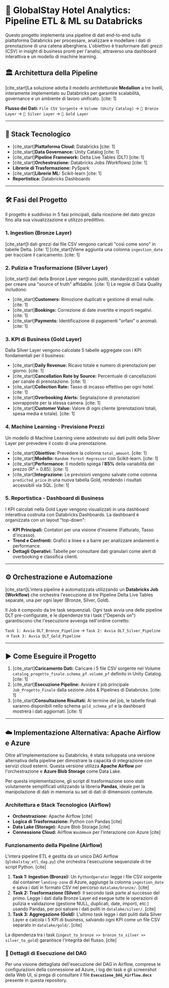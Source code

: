 # 🏨 GlobalStay Hotel Analytics: Pipeline ETL & ML su Databricks

Questo progetto implementa una pipeline di dati end-to-end sulla piattaforma Databricks per processare, analizzare e modellare i dati di prenotazione di una catena alberghiera. L'obiettivo è trasformare dati grezzi (CSV) in insight di business pronti per l'analisi, attraverso una dashboard interattiva e un modello di machine learning.

## 🏛️ Architettura della Pipeline

[cite_start]La soluzione adotta il modello architetturale **Medallion** a tre livelli, interamente implementato su Databricks per garantire scalabilità, governance e un ambiente di lavoro unificato. [cite: 1]

**Flusso dei Dati:**
`File CSV Sorgente` → `Volume (Unity Catalog)` → `🥉 Bronze Layer` → `🥈 Silver Layer` → `🥇 Gold Layer`

---

## 🚀 Stack Tecnologico

* [cite_start]**Piattaforma Cloud:** Databricks [cite: 1]
* [cite_start]**Data Governance:** Unity Catalog [cite: 1]
* [cite_start]**Pipeline Framework:** Delta Live Tables (DLT) [cite: 1]
* [cite_start]**Orchestrazione:** Databricks Jobs (Workflows) [cite: 1]
* **Librerie di Trasformazione:** PySpark
* [cite_start]**Librerie ML:** Scikit-learn [cite: 1]
* **Reportistica:** Databricks Dashboards

---

## 🛠️ Fasi del Progetto

Il progetto è suddiviso in 5 fasi principali, dalla ricezione del dato grezzo fino alla sua visualizzazione e utilizzo predittivo.

### 1. Ingestion (Bronze Layer)
[cite_start]I dati grezzi dai file CSV vengono caricati "così come sono" in tabelle Delta. [cite: 1] [cite_start]Viene aggiunta una colonna `ingestion_date` per tracciare il caricamento. [cite: 1]

### 2. Pulizia e Trasformazione (Silver Layer)
[cite_start]I dati della Bronze Layer vengono puliti, standardizzati e validati per creare una "source of truth" affidabile. [cite: 1] Le regole di Data Quality includono:
* [cite_start]**Customers:** Rimozione duplicati e gestione di email nulle. [cite: 1]
* [cite_start]**Bookings:** Correzione di date invertite e importi negativi. [cite: 1]
* [cite_start]**Payments:** Identificazione di pagamenti "orfani" o anomali. [cite: 1]

### 3. KPI di Business (Gold Layer)
Dalla Silver Layer vengono calcolate 5 tabelle aggregate con i KPI fondamentali per il business:
* [cite_start]**Daily Revenue:** Ricavo totale e numero di prenotazioni per giorno. [cite: 1]
* [cite_start]**Cancellation Rate by Source:** Percentuale di cancellazioni per canale di prenotazione. [cite: 1]
* [cite_start]**Collection Rate:** Tasso di incasso effettivo per ogni hotel. [cite: 1]
* [cite_start]**Overbooking Alerts:** Segnalazione di prenotazioni sovrapposte per la stessa camera. [cite: 1]
* [cite_start]**Customer Value:** Valore di ogni cliente (prenotazioni totali, spesa media e totale). [cite: 1]

### 4. Machine Learning - Previsione Prezzi
Un modello di Machine Learning viene addestrato sui dati puliti della Silver Layer per prevedere il costo di una prenotazione.
* [cite_start]**Obiettivo:** Prevedere la colonna `total_amount`. [cite: 1]
* [cite_start]**Modello:** `Random Forest Regressor` con Scikit-learn. [cite: 1]
* [cite_start]**Performance:** Il modello spiega l'**85%** della variabilità del prezzo (R² = 0.85). [cite: 1]
* [cite_start]**Integrazione:** Le previsioni vengono salvate come colonna `predicted_price` in una nuova tabella Gold, rendendo i risultati accessibili via SQL. [cite: 1]

### 5. Reportistica - Dashboard di Business
I KPI calcolati nella Gold Layer vengono visualizzati in una dashboard interattiva costruita con Databricks Dashboards. La dashboard è organizzata con un layout "top-down":
* **KPI Principali:** Contatori per una visione d'insieme (Fatturato, Tasso d'incasso).
* **Trend e Confronti:** Grafici a linee e a barre per analizzare andamenti e performance.
* **Dettagli Operativi:** Tabelle per consultare dati granulari come alert di overbooking e classifica clienti.

---

## ⚙️ Orchestrazione e Automazione

[cite_start]L'intera pipeline è automatizzata utilizzando un  **Databricks Job (Workflow)** che orchestra l'esecuzione di tre Pipeline Delta Live Tables separate, una per ogni layer (Bronze, Silver, Gold).

Il Job è composto da tre task sequenziali. Ogni task avvia una delle pipeline DLT pre-configurate, e le dipendenze tra i task ("Depends on") garantiscono che l'esecuzione avvenga nell'ordine corretto:

`Task 1: Avvia DLT_Bronze_Pipeline` → `Task 2: Avvia DLT_Silver_Pipeline` → `Task 3: Avvia DLT_Gold_Pipeline`

---

## ▶️ Come Eseguire il Progetto

1.  [cite_start]**Caricamento Dati:** Caricare i 5 file CSV sorgente nel Volume `catalog_progetto_finale.schema_pf.volume_pf` definito in Unity Catalog. [cite: 1]
2.  [cite_start]**Esecuzione Pipeline:** Avviare il job principale `Job_Progetto_Finale` dalla sezione Jobs & Pipelines di Databricks. [cite: 1]
3.  [cite_start]**Consultazione Risultati:** Al termine del job, le tabelle finali saranno disponibili nello schema `gold_schema_pf` e la dashboard mostrerà i dati aggiornati. [cite: 1]

---

## ☁️ Implementazione Alternativa: Apache Airflow e Azure

Oltre all'implementazione su Databricks, è stata sviluppata una versione alternativa della pipeline per dimostrare la capacità di integrazione con servizi cloud esterni. Questa versione utilizza **Apache Airflow** per l'orchestrazione e **Azure Blob Storage** come Data Lake.

Per questa implementazione, gli script di trasformazione sono stati volutamente semplificati utilizzando la libreria **Pandas**, ideale per la manipolazione di dati in memoria su set di dati di dimensioni contenute.

### Architettura e Stack Tecnologico (Airflow)

* **Orchestrazione:** Apache Airflow [cite]
* **Logica di Trasformazione:** Python con Pandas [cite]
* **Data Lake (Storage):** Azure Blob Storage [cite]
* **Connessione Cloud:** Airflow `WasbHook` per l'interazione con Azure [cite]

### Funzionamento della Pipeline (Airflow)

L'intera pipeline ETL è gestita da un unico DAG Airflow (`globalstay_etl_dag.py`) che orchestra l'esecuzione sequenziale di tre script Python. [cite]

1.  **Task 1: Ingestion (Bronze):** Un `PythonOperator` legge i file CSV sorgente dal container `landing-zone` di Azure, aggiunge la colonna `ingestion_date` e salva i dati in formato CSV nel percorso `datalake/bronze/`. [cite]
2.  **Task 2: Trasformazione (Silver):** Il secondo task parte al successo del primo. Legge i dati dalla Bronze Layer ed esegue tutte le operazioni di pulizia e validazione (gestione NULL, duplicati, date, importi, etc.) usando Pandas, per poi salvare i dati puliti in `datalake/silver/`. [cite]
3.  **Task 3: Aggregazione (Gold):** L'ultimo task legge i dati puliti dalla Silver Layer e calcola i 5 KPI di business, salvando ogni KPI come un file CSV separato in `datalake/gold/`. [cite]

La dipendenza tra i task (`ingest_to_bronze >> bronze_to_silver >> silver_to_gold`) garantisce l'integrità del flusso. [cite]

### 📄 Dettagli di Esecuzione del DAG

Per una visione dettagliata dell'esecuzione del DAG in Airflow, comprese le configurazioni della connessione ad Azure, i log dei task e gli screenshot della Web UI, si prega di consultare il file **`Esecuzione_DAG_Airflow.docx`** presente in questa repository.
